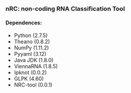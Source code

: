 ### nRC: non-coding RNA Classification Tool

#### Dependences:
* Python (2.7.5)
* Theano (0.8.2)
* NumPy  (1.11.2)
* Pyyaml (3.12)
* Java JDK  (1.8.0)
* ViennaRNA (1.8.5)
* Ipknot (0.0.2)
* GLPK	(4.60)
* NRC-tool (0.0.1)
